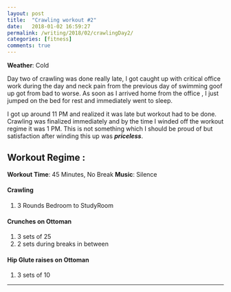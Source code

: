 ```yaml
---
layout: post
title:  "Crawling workout #2"
date:   2018-01-02 16:59:27
permalink: /writing/2018/02/crawlingDay2/
categories: [fitness]
comments: true
---
```

**Weather**: Cold

Day two of crawling was done really late, I got caught up with critical office work during the day and neck pain from the previous day of swimming goof up got from bad to worse. As soon as I arrived home from the office , I just jumped on the bed for rest and immediately went to sleep.

I got up around 11 PM and realized it was late but workout had to be done. Crawling was finalized immediately and by the time I winded off the workout regime it was 1 PM. This is not something which I should be proud of but satisfaction after winding this up was ***priceless***.

Workout Regime :
-------------
**Workout Time**: 45 Minutes, No Break
**Music**: Silence

#### **Crawling**
1. 3 Rounds Bedroom to StudyRoom

#### **Crunches on Ottoman**
1. 3 sets of 25
2. 2 sets during breaks in between

#### **Hip Glute raises on Ottoman**
1. 3 sets of 10

----------








































































































































































































































































































































































































































